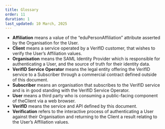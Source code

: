 ```yaml
---
title: Glossary
order: 11
duration: 1
last_updated: 10 March, 2025
---
```


<ul class="list-group">
    <li class="list-group-item"><strong>Affiliation</strong> means a value of the “eduPersonAffiliation” attribute 
asserted by the Organisation for the User.</li>
    <li class="list-group-item"><strong>Client</strong> means a service operated by a VerifID customer, that wishes 
to verify the User’s Affiliation values.</li>
    <li class="list-group-item"><strong>Organisation</strong> means the SAML Identity Provider which is responsible 
for authenticating a User, and the source of truth for their identity data.</li>
    <li class="list-group-item"><strong>VerifID Service Operator</strong> means the legal entity offering the 
VerifID service to a Subscriber through a commercial contract defined outside of this document.</li>
    <li class="list-group-item"><strong>Subscriber</strong> means an organisation that subscribes to the VerifID 
service and is in good standing with the VerifID Service Operator.</li>
    <li class="list-group-item"><strong>User</strong> means a third party who is consuming a public-facing component 
of theClient via a web browser.</li>
    <li class="list-group-item"><strong>VerifID</strong> means the service and API defined by this document.</li>
    <li class="list-group-item"><strong>Verification</strong> refers to the interactive process of authenticating a 
User against their Organisation and returning to the Client a result relating to the User’s Affiliation values.</li>
</ul>